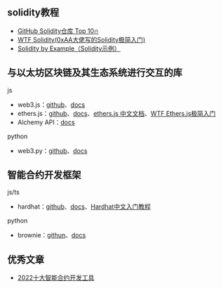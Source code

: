 ## solidity教程
- [GitHub Solidity仓库 Top 10🔥](https://twitter.com/0xAA_Science/status/1578637309750411266?t=WR176XHDg3IHiC6_uAPMjQ&s=19)
- [WTF Solidity(0xAA大佬写的Solidity极简入门)](https://github.com/AmazingAng/WTFSolidity)
- [Solidity by Example（Solidity示例）](https://solidity-by-example.org/)

## 与以太坊区块链及其生态系统进行交互的库

js
- web3.js：[github](https://github.com/web3/web3.js)、[docs](https://web3js.readthedocs.io/en/v1.5.2/)
- ethers.js：[github](https://github.com/ethers-io/ethers.js)、[docs](https://docs.ethers.io/v5/)、[ethers.js 中文文档](https://learnblockchain.cn/docs/ethers.js/index.html)、[WTF Ethers.js极简入门](https://github.com/WTFAcademy/WTFEthers)
- Alchemy API：[docs](https://docs.alchemy.com/reference/api-overview)

python
- web3.py：[github](https://github.com/ethereum/web3.py)、[docs](https://web3py.readthedocs.io/en/latest/)

## 智能合约开发框架

js/ts
- hardhat：[github](https://github.com/NomicFoundation/hardhat)、[docs](https://hardhat.org/docs)、[Hardhat中文入门教程](https://learnblockchain.cn/article/1356)

python
- brownie：[githun](https://github.com/eth-brownie/brownie)、[docs](https://eth-brownie.readthedocs.io/en/stable/)


## 优秀文章
- [2022十大智能合约开发工具](https://learnblockchain.cn/article/3434)